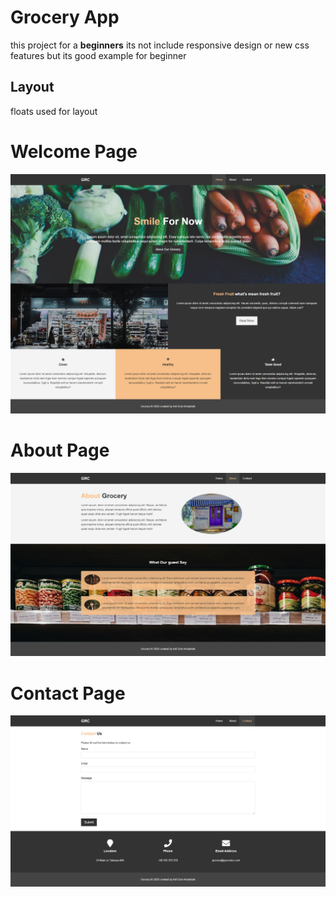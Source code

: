 <h1>Grocery App</h1>
<p>
this project for a  <b>beginners</b> its not include responsive design or new css features but its good example for beginner
</p>
<h2>Layout</h2>
<p>floats used for layout</p>
<h1>Welcome Page</h1>
<img src="./img/end/grocery_app_welcome.png">
<h1>About Page</h1>
<img src="./img/end/grocery_app_about.png">
<h1>Contact Page</h1>
<img src="./img/end/grocery_app_contact.png">